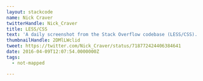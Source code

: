 ```yaml
---
layout: stackcode
name: Nick Craver
twitterHandle: Nick_Craver
title: LESS/CSS
text: 'A daily screenshot from the Stack Overflow codebase (LESS/CSS). '
thumbnailHandle: 2DMlLWclid
tweet: https://twitter.com/Nick_Craver/status/718772424406384641
date: 2016-04-09T12:07:54.0000000Z
tags:
  - not-mapped

---
```

